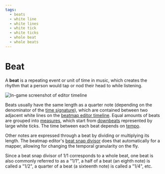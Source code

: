 ```yaml
---
tags:
  - beats
  - white line
  - white lines
  - white tick
  - white ticks
  - whole beat
  - whole beats
---
```


# Beat

A **beat** is a repeating event or unit of time in music, which creates the rhythm that a person would tap or nod their head to while listening.

![In-game screenshot of editor timeline](img/timeline.png "Each white tick represents a beat in the music")

Beats usually have the same length as a quarter note (depending on the denominator of the [time signature](/wiki/Music_theory/Time_signature)), which are contained between two adjacent white lines on the [beatmap editor timeline](/wiki/Client/Beatmap_editor/Timelines). Equal amounts of beats are grouped into [measures](/wiki/Music_theory/Measure), which start from [downbeats](/wiki/Music_theory/Downbeat) represented by large white ticks. The time between each beat depends on [tempo](/wiki/Music_theory/Tempo).

Other notes are expressed through a beat by dividing or multiplying its length. The beatmap editor's [beat snap divisor](/wiki/Client/Beatmap_editor/Beat_Snap_Divisor) does that automatically for a mapper, allowing for changing the temporal granularity on the fly.

Since a beat snap divisor of 1/1 corresponds to a whole beat, one beat is also commonly referred to as a "1/1", a half of a beat (an eighth note) is called a "1/2", a quarter of a beat (a sixteenth note) is called a "1/4", etc.

